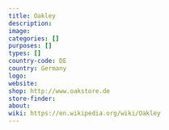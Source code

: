 ```yaml
---
title: Oakley
description:
image:
categories: []
purposes: []
types: []
country-code: DE
country: Germany
logo:
website:
shop: http://www.oakstore.de
store-finder:
about: 
wiki: https://en.wikipedia.org/wiki/Oakley
---
```

